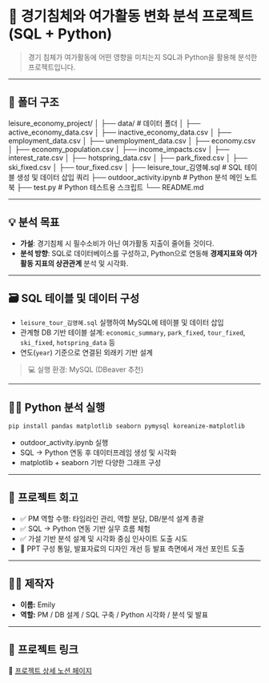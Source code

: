 # 🎢 경기침체와 여가활동 변화 분석 프로젝트 (SQL + Python)

> 경기 침체가 여가활동에 어떤 영향을 미치는지 SQL과 Python을 활용해 분석한 프로젝트입니다.

---

## 📁 폴더 구조

leisure_economy_project/ │ ├── data/ # 데이터 폴더 │ ├── active_economy_data.csv │ ├── inactive_economy_data.csv │ ├── employment_data.csv │ ├── unemployment_data.csv │ ├── economy.csv │ ├── economy_population.csv │ ├── income_impacts.csv │ ├── interest_rate.csv │ ├── hotspring_data.csv │ ├── park_fixed.csv │ ├── ski_fixed.csv │ ├── tour_fixed.csv │ ├── leisure_tour_김영혜.sql # SQL 테이블 생성 및 데이터 삽입 쿼리 ├── outdoor_activity.ipynb # Python 분석 메인 노트북 ├── test.py # Python 테스트용 스크립트 └── README.md

---

## 💡 분석 목표

- **가설**: 경기침체 시 필수소비가 아닌 여가활동 지출이 줄어들 것이다.
- **분석 방향**: SQL로 데이터베이스를 구성하고, Python으로 연동해 **경제지표와 여가활동 지표의 상관관계** 분석 및 시각화.

---

## 🗃️ SQL 테이블 및 데이터 구성

- `leisure_tour_김영혜.sql` 실행하여 MySQL에 테이블 및 데이터 삽입  
- 관계형 DB 기반 테이블 설계: `economic_summary`, `park_fixed`, `tour_fixed`, `ski_fixed`, `hotspring_data` 등  
- 연도(`year`) 기준으로 연결된 외래키 기반 설계

> 💻 실행 환경: MySQL (DBeaver 추천)

---

## 👩‍💻 Python 분석 실행

```bash
pip install pandas matplotlib seaborn pymysql koreanize-matplotlib
```
- outdoor_activity.ipynb 실행
- SQL → Python 연동 후 데이터프레임 생성 및 시각화
- matplotlib + seaborn 기반 다양한 그래프 구성

---

## 💬 프로젝트 회고

- ✅ PM 역할 수행: 타임라인 관리, 역할 분담, DB/분석 설계 총괄
- ✅ SQL → Python 연동 기반 실무 흐름 체험
- ✅ 가설 기반 분석 설계 및 시각화 중심 인사이트 도출 시도
- 🔧 PPT 구성 통일, 발표자료의 디자인 개선 등 발표 측면에서 개선 포인트 도출

---

## 👩‍💻 제작자

- **이름:** Emily  
- **역할:** PM / DB 설계 / SQL 구축 / Python 시각화 / 분석 및 발표

---

## 🔗 프로젝트 링크

🧾 [프로젝트 상세 노션 페이지](https://yeonghyekim.notion.site/19de2859370c80968a9ed627d2a7617d?pvs=4)  
